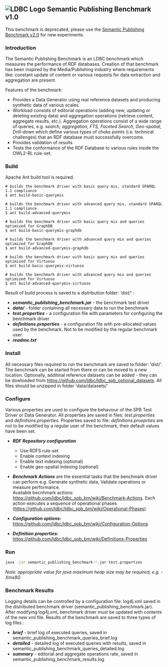![LDBC Logo](ldbc_logo.png)
Semantic Publishing Benchmark v1.0
----------------------------------

This benchmark is deprecated, please use the [Semantic Publishing Benchmark v2.0](https://github.com/ldbc/ldbc_spb_bm_2.0) for new experiments.

### Introduction

The Semantic Publishing Benchmark is an LDBC benchmark which measures the performance of RDF databases. Creation of that benchmark has been inspired 
by the Media/Publishing industry where requirements like: constant update of content or various requests for data extraction and aggregation are present.

Features of the benchmark:
* Provides a Data Generator using real reference datasets and producing synthetic data of various scales. 
* Workload consists of editorial operations (adding new, updating or deleting existing data) and aggregation operations (retrieve content, aggregate results, etc.). 
Aggregation operations consist of a wide range of queries, e.g. _search, aggregation, FTS, Faceted Search, Geo-spatial, Drill-down_ which define various types of _choke points_ (i.e. technical challenges) that an RDF database must successfully overcome.
* Provides validation of results
* Tests the conformance of the RDF Database to various rules inside the OWL2-RL rule-set.

### Build

Apache Ant build tool is required.

```
# builds the benchmark driver with basic query mix, standard SPARQL 1.1 compliance
$ ant build-basic-querymix

# builds the benchmark driver with advanced query mix, standard SPARQL 1.1 compliance
$ ant build-advanced-querymix

# builds the benchmark driver with basic query mix and queries optimized for GraphDB
$ ant build-basic-querymix-graphdb

# builds the benchmark driver with advanced query mix and queries optimized for GraphDB
$ ant build-advanced-querymix-graphdb

# builds the benchmark driver with basic query mix and queries optimized for Virtuoso
$ ant build-basic-querymix-virtuoso

# builds the benchmark driver with advanced query mix and queries optimized for Virtuoso
$ ant build-advanced-querymix-virtuoso
```

Result of build process is saved to a distribution folder: _'dist/'_ : 
* ***semantic_publishing_benchmark.jar*** - the benchmark test driver
* ***data/*** - folder containing all necessary data to run the benchmark
* ***test.properties*** - a configuration file with parameters for configuring the benchmark driver
* ***definitions.properties*** - a configuration file with pre-allocated values used by the benchmark. Not to be modified by the regular benchmark user.
* ***readme.txt***

### Install

All necessary files required to run the benchmark are saved to folder: 'dist/'. The benchmark can be started from there or can be moved to a new location.
Optionally, additinal reference datasets can be added - they can be dowloaded from https://github.com/ldbc/ldbc_spb_optional_datasets. All files should be unzipped in folder 'data/datasets/'

### Configure

Various properties are used to configure the behaviour of the SPB Test Driver or Data Generator. All properties are saved in files: _test.properties_ and _definitions.properties_. Properties saved to file: _definitions.proeprties_ are not to be modified by a regular user of the benchmark, their default values have been set.

* ***RDF Repository configuration***
  * Use RDFS rule-set
  * Enable context indexing
  * Enable text indexing (optional)
  * Enable geo-spatial indexing (optional)

* ***Benchmark Actions*** are the essential tasks that the benchmark driver can perform e.g. Generate synthetic data, Validate operations or measure performance.  
Available becnhmark actions: https://github.com/ldbc/ldbc_spb_bm/wiki/Benchmark-Actions. Each action executes a sequence of operational phases (https://github.com/ldbc/ldbc_spb_bm/wiki/Operational-Phases). 

  
* ***Configuration options:*** https://github.com/ldbc/ldbc_spb_bm/wiki/Configuration-Options
* ***Definition properties:*** https://github.com/ldbc/ldbc_spb_bm/wiki/Definitions-Properties

 
### Run

```sh
java -jar semantic_publishing_benchmark-*.jar test.properties
```
*Note: appropriate value for java maximum heap size may be required, e.g. -Xmx8G*

### Benchmark Results
Logging details can be controlled by a configuration file: log4j.xml saved in the distributed benchmark driver (semantic_publishing_benchmark.jar). After modifying log4j.xml, benchmark driver must be updated with contents of the new xml file.
Results of the benchmark are saved to three types of log files :

* ***brief*** - brief log of executed queries, saved in semantic_publishing_benchmark_queries_brief.log
* ***detailed*** - detailed log of executed queries with results, saved in semantic_publishing_benchmark_queries_detailed.log
* ***summary*** - editorial and aggregate operations rate, saved in semantic_publishing_benchmark_results.log